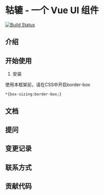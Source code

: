 # 轱辘 - 一个 Vue UI 组件

[![Build Status](https://travis-ci.org/April-cl/gulu-april-demo.svg?branch=main)](https://travis-ci.org/April-cl/gulu-april-demo)

## 介绍

## 开始使用

1. 安装

使用本框架前，请在CSS中开启border-box

```
*{box-sizing:border-box;}
```

## 文档

## 提问

## 变更记录

## 联系方式

## 贡献代码
